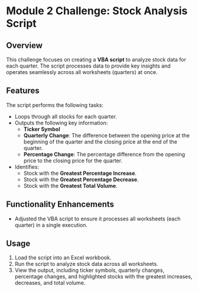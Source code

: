 # Module 2 Challenge: Stock Analysis Script

## Overview
This challenge focuses on creating a **VBA script** to analyze stock data for each quarter. The script processes data to provide key insights and operates seamlessly across all worksheets (quarters) at once.

## Features
The script performs the following tasks:
- Loops through all stocks for each quarter.
- Outputs the following key information:
  - **Ticker Symbol**
  - **Quarterly Change**: The difference between the opening price at the beginning of the quarter and the closing price at the end of the quarter.
  - **Percentage Change**: The percentage difference from the opening price to the closing price for the quarter.
- Identifies:
  - Stock with the **Greatest Percentage Increase**.
  - Stock with the **Greatest Percentage Decrease**.
  - Stock with the **Greatest Total Volume**.

## Functionality Enhancements
- Adjusted the VBA script to ensure it processes all worksheets (each quarter) in a single execution.

## Usage
1. Load the script into an Excel workbook.
2. Run the script to analyze stock data across all worksheets.
3. View the output, including ticker symbols, quarterly changes, percentage changes, and highlighted stocks with the greatest increases, decreases, and total volume.


